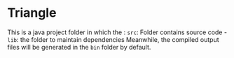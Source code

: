 # Triangle
This is a java project folder in which the :  `src`: Folder contains source code - `lib`: the folder to maintain dependencies  Meanwhile, the compiled output files will be generated in the `bin` folder by default. 
